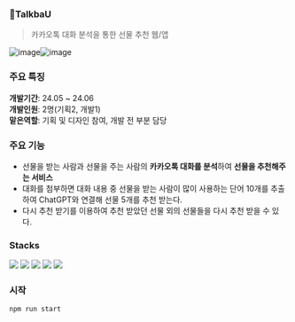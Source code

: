 ### 💬TalkbaU

> 카카오톡 대화 분석을 통한 선물 추천 웹/앱

![image](https://github.com/user-attachments/assets/46e981be-ed8d-4f9d-88c2-0314e312fc38)![image](https://github.com/user-attachments/assets/beec74e5-4be7-40fa-860e-03eb896cd731)

### 주요 특징
**개발기간**: 24.05 ~ 24.06  
**개발인원**: 2명(기획2, 개발1)  
**맡은역할**: 기획 및 디자인 참여, 개발 전 부분 담당

### 주요 기능
- 선물을 받는 사람과 선물을 주는 사람의 **카카오톡 대화를 분석**하여 **선물을 추천해주는 서비스**
- 대화를 첨부하면 대화 내용 중 선물을 받는 사람이 많이 사용하는 단어 10개를 추출하여 ChatGPT와 연결해 선물 5개를 추천 받는다.
- 다시 추천 받기를 이용하여 추천 받았던 선물 외의 선물들을 다시 추천 받을 수 있다.

### Stacks
<img src="https://img.shields.io/badge/react-61DAFB?style=for-the-badge&logo=react&logoColor=black"> <img src="https://img.shields.io/badge/javascript-F7DF1E?style=for-the-badge&logo=javascript&logoColor=black"> <img src="https://img.shields.io/badge/tailwindcss-06B6D4?style=for-the-badge&logo=tailwindcss&logoColor=white">  <img src="https://img.shields.io/badge/flask-000000?style=for-the-badge&logo=flask&logoColor=white">  <img src="https://img.shields.io/badge/python-3776AB?style=for-the-badge&logo=python&logoColor=white"> 

### 시작

```
npm run start
```
